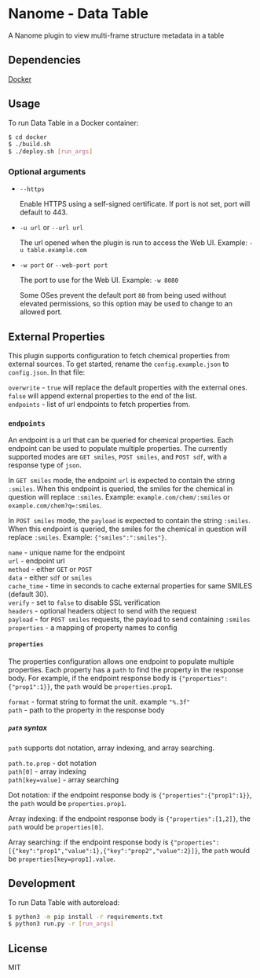 # Nanome - Data Table

A Nanome plugin to view multi-frame structure metadata in a table

## Dependencies

[Docker](https://docs.docker.com/get-docker/)

## Usage

To run Data Table in a Docker container:

```sh
$ cd docker
$ ./build.sh
$ ./deploy.sh [run_args]
```

### Optional arguments

- `--https`

  Enable HTTPS using a self-signed certificate. If port is not set, port will default to 443.

- `-u url` or `--url url`

  The url opened when the plugin is run to access the Web UI. Example: `-u table.example.com`

- `-w port` or `--web-port port`

  The port to use for the Web UI. Example: `-w 8080`

  Some OSes prevent the default port `80` from being used without elevated permissions, so this option may be used to change to an allowed port.

## External Properties

This plugin supports configuration to fetch chemical properties from external sources. To get started, rename the `config.example.json` to `config.json`. In that file:

`overwrite` - `true` will replace the default properties with the external ones. `false` will append external properties to the end of the list.\
`endpoints` - list of url endpoints to fetch properties from.

### `endpoints`

An endpoint is a url that can be queried for chemical properties. Each endpoint can be used to populate multiple properties. The currently supported modes are `GET smiles`, `POST smiles`, and `POST sdf`, with a response type of `json`.

In `GET smiles` mode, the endpoint `url` is expected to contain the string `:smiles`. When this endpoint is queried, the smiles for the chemical in question will replace `:smiles`. Example: `example.com/chem/:smiles` or `example.com/chem?q=:smiles`.

In `POST smiles` mode, the `payload` is expected to contain the string `:smiles`. When this endpoint is queried, the smiles for the chemical in question will replace `:smiles`. Example: `{"smiles":":smiles"}`.

`name` - unique name for the endpoint\
`url` - endpoint url\
`method` - either `GET` or `POST`\
`data` - either `sdf` or `smiles`\
`cache_time` - time in seconds to cache external properties for same SMILES (default 30).\
`verify` - set to `false` to disable SSL verification\
`headers` - optional headers object to send with the request\
`payload` - for `POST smiles` requests, the payload to send containing `:smiles`\
`properties` - a mapping of property names to config

#### `properties`

The properties configuration allows one endpoint to populate multiple properties. Each property has a `path` to find the property in the response body. For example, if the endpoint response body is `{"properties":{"prop1":1}}`, the `path` would be `properties.prop1`.

`format` - format string to format the unit. example `"%.3f"`\
`path` - path to the property in the response body

##### `path` syntax

`path` supports dot notation, array indexing, and array searching.

`path.to.prop` - dot notation\
`path[0]` - array indexing\
`path[key=value]` - array searching

Dot notation: if the endpoint response body is `{"properties":{"prop1":1}}`, the `path` would be `properties.prop1`.

Array indexing: if the endpoint response body is `{"properties":[1,2]}`, the `path` would be `properties[0]`.

Array searching: if the endpoint response body is `{"properties":[{"key":"prop1","value":1},{"key":"prop2","value":2}]}`, the `path` would be `properties[key=prop1].value`.

## Development
To run Data Table with autoreload:

```sh
$ python3 -m pip install -r requirements.txt
$ python3 run.py -r [run_args]
```

## License

MIT
